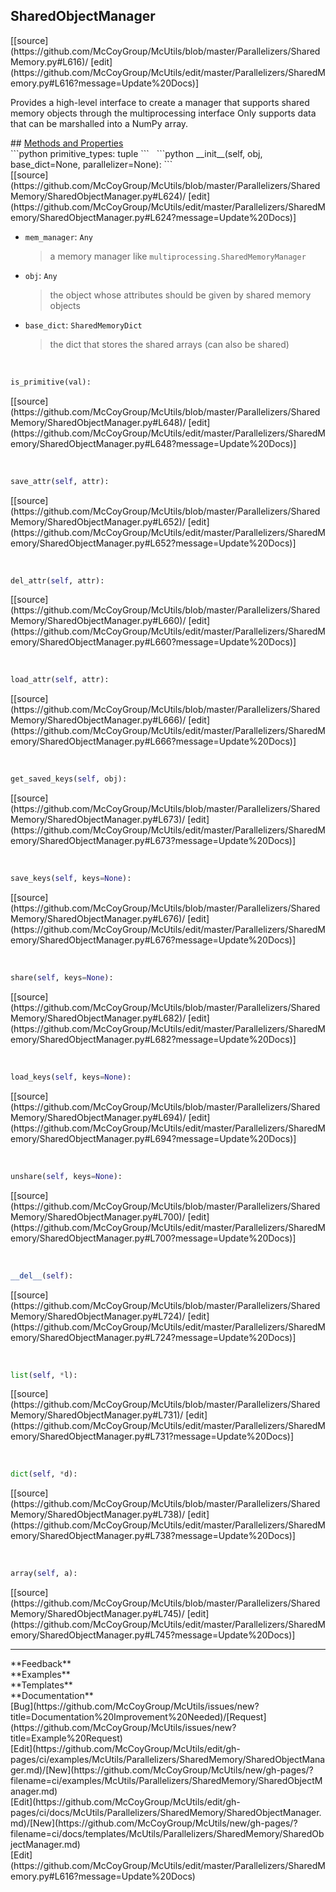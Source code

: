 ## <a id="McUtils.Parallelizers.SharedMemory.SharedObjectManager">SharedObjectManager</a> 

<div class="docs-source-link" markdown="1">
[[source](https://github.com/McCoyGroup/McUtils/blob/master/Parallelizers/SharedMemory.py#L616)/
[edit](https://github.com/McCoyGroup/McUtils/edit/master/Parallelizers/SharedMemory.py#L616?message=Update%20Docs)]
</div>

Provides a high-level interface to create a manager
that supports shared memory objects through the multiprocessing
interface
Only supports data that can be marshalled into a NumPy array.







<div class="collapsible-section">
 <div class="collapsible-section collapsible-section-header" markdown="1">
## <a class="collapse-link" data-toggle="collapse" href="#methods" markdown="1"> Methods and Properties</a> <a class="float-right" data-toggle="collapse" href="#methods"><i class="fa fa-chevron-down"></i></a>
 </div>
 <div class="collapsible-section collapsible-section-body collapse show" id="methods" markdown="1">
 ```python
primitive_types: tuple
```
<a id="McUtils.Parallelizers.SharedMemory.SharedObjectManager.__init__" class="docs-object-method">&nbsp;</a> 
```python
__init__(self, obj, base_dict=None, parallelizer=None): 
```
<div class="docs-source-link" markdown="1">
[[source](https://github.com/McCoyGroup/McUtils/blob/master/Parallelizers/SharedMemory/SharedObjectManager.py#L624)/
[edit](https://github.com/McCoyGroup/McUtils/edit/master/Parallelizers/SharedMemory/SharedObjectManager.py#L624?message=Update%20Docs)]
</div>

  - `mem_manager`: `Any`
    > a memory manager like `multiprocessing.SharedMemoryManager`
  - `obj`: `Any`
    > the object whose attributes should be given by shared memory objects
  - `base_dict`: `SharedMemoryDict`
    > the dict that stores the shared arrays (can also be shared)


<a id="McUtils.Parallelizers.SharedMemory.SharedObjectManager.is_primitive" class="docs-object-method">&nbsp;</a> 
```python
is_primitive(val): 
```
<div class="docs-source-link" markdown="1">
[[source](https://github.com/McCoyGroup/McUtils/blob/master/Parallelizers/SharedMemory/SharedObjectManager.py#L648)/
[edit](https://github.com/McCoyGroup/McUtils/edit/master/Parallelizers/SharedMemory/SharedObjectManager.py#L648?message=Update%20Docs)]
</div>


<a id="McUtils.Parallelizers.SharedMemory.SharedObjectManager.save_attr" class="docs-object-method">&nbsp;</a> 
```python
save_attr(self, attr): 
```
<div class="docs-source-link" markdown="1">
[[source](https://github.com/McCoyGroup/McUtils/blob/master/Parallelizers/SharedMemory/SharedObjectManager.py#L652)/
[edit](https://github.com/McCoyGroup/McUtils/edit/master/Parallelizers/SharedMemory/SharedObjectManager.py#L652?message=Update%20Docs)]
</div>


<a id="McUtils.Parallelizers.SharedMemory.SharedObjectManager.del_attr" class="docs-object-method">&nbsp;</a> 
```python
del_attr(self, attr): 
```
<div class="docs-source-link" markdown="1">
[[source](https://github.com/McCoyGroup/McUtils/blob/master/Parallelizers/SharedMemory/SharedObjectManager.py#L660)/
[edit](https://github.com/McCoyGroup/McUtils/edit/master/Parallelizers/SharedMemory/SharedObjectManager.py#L660?message=Update%20Docs)]
</div>


<a id="McUtils.Parallelizers.SharedMemory.SharedObjectManager.load_attr" class="docs-object-method">&nbsp;</a> 
```python
load_attr(self, attr): 
```
<div class="docs-source-link" markdown="1">
[[source](https://github.com/McCoyGroup/McUtils/blob/master/Parallelizers/SharedMemory/SharedObjectManager.py#L666)/
[edit](https://github.com/McCoyGroup/McUtils/edit/master/Parallelizers/SharedMemory/SharedObjectManager.py#L666?message=Update%20Docs)]
</div>


<a id="McUtils.Parallelizers.SharedMemory.SharedObjectManager.get_saved_keys" class="docs-object-method">&nbsp;</a> 
```python
get_saved_keys(self, obj): 
```
<div class="docs-source-link" markdown="1">
[[source](https://github.com/McCoyGroup/McUtils/blob/master/Parallelizers/SharedMemory/SharedObjectManager.py#L673)/
[edit](https://github.com/McCoyGroup/McUtils/edit/master/Parallelizers/SharedMemory/SharedObjectManager.py#L673?message=Update%20Docs)]
</div>


<a id="McUtils.Parallelizers.SharedMemory.SharedObjectManager.save_keys" class="docs-object-method">&nbsp;</a> 
```python
save_keys(self, keys=None): 
```
<div class="docs-source-link" markdown="1">
[[source](https://github.com/McCoyGroup/McUtils/blob/master/Parallelizers/SharedMemory/SharedObjectManager.py#L676)/
[edit](https://github.com/McCoyGroup/McUtils/edit/master/Parallelizers/SharedMemory/SharedObjectManager.py#L676?message=Update%20Docs)]
</div>


<a id="McUtils.Parallelizers.SharedMemory.SharedObjectManager.share" class="docs-object-method">&nbsp;</a> 
```python
share(self, keys=None): 
```
<div class="docs-source-link" markdown="1">
[[source](https://github.com/McCoyGroup/McUtils/blob/master/Parallelizers/SharedMemory/SharedObjectManager.py#L682)/
[edit](https://github.com/McCoyGroup/McUtils/edit/master/Parallelizers/SharedMemory/SharedObjectManager.py#L682?message=Update%20Docs)]
</div>


<a id="McUtils.Parallelizers.SharedMemory.SharedObjectManager.load_keys" class="docs-object-method">&nbsp;</a> 
```python
load_keys(self, keys=None): 
```
<div class="docs-source-link" markdown="1">
[[source](https://github.com/McCoyGroup/McUtils/blob/master/Parallelizers/SharedMemory/SharedObjectManager.py#L694)/
[edit](https://github.com/McCoyGroup/McUtils/edit/master/Parallelizers/SharedMemory/SharedObjectManager.py#L694?message=Update%20Docs)]
</div>


<a id="McUtils.Parallelizers.SharedMemory.SharedObjectManager.unshare" class="docs-object-method">&nbsp;</a> 
```python
unshare(self, keys=None): 
```
<div class="docs-source-link" markdown="1">
[[source](https://github.com/McCoyGroup/McUtils/blob/master/Parallelizers/SharedMemory/SharedObjectManager.py#L700)/
[edit](https://github.com/McCoyGroup/McUtils/edit/master/Parallelizers/SharedMemory/SharedObjectManager.py#L700?message=Update%20Docs)]
</div>


<a id="McUtils.Parallelizers.SharedMemory.SharedObjectManager.__del__" class="docs-object-method">&nbsp;</a> 
```python
__del__(self): 
```
<div class="docs-source-link" markdown="1">
[[source](https://github.com/McCoyGroup/McUtils/blob/master/Parallelizers/SharedMemory/SharedObjectManager.py#L724)/
[edit](https://github.com/McCoyGroup/McUtils/edit/master/Parallelizers/SharedMemory/SharedObjectManager.py#L724?message=Update%20Docs)]
</div>


<a id="McUtils.Parallelizers.SharedMemory.SharedObjectManager.list" class="docs-object-method">&nbsp;</a> 
```python
list(self, *l): 
```
<div class="docs-source-link" markdown="1">
[[source](https://github.com/McCoyGroup/McUtils/blob/master/Parallelizers/SharedMemory/SharedObjectManager.py#L731)/
[edit](https://github.com/McCoyGroup/McUtils/edit/master/Parallelizers/SharedMemory/SharedObjectManager.py#L731?message=Update%20Docs)]
</div>


<a id="McUtils.Parallelizers.SharedMemory.SharedObjectManager.dict" class="docs-object-method">&nbsp;</a> 
```python
dict(self, *d): 
```
<div class="docs-source-link" markdown="1">
[[source](https://github.com/McCoyGroup/McUtils/blob/master/Parallelizers/SharedMemory/SharedObjectManager.py#L738)/
[edit](https://github.com/McCoyGroup/McUtils/edit/master/Parallelizers/SharedMemory/SharedObjectManager.py#L738?message=Update%20Docs)]
</div>


<a id="McUtils.Parallelizers.SharedMemory.SharedObjectManager.array" class="docs-object-method">&nbsp;</a> 
```python
array(self, a): 
```
<div class="docs-source-link" markdown="1">
[[source](https://github.com/McCoyGroup/McUtils/blob/master/Parallelizers/SharedMemory/SharedObjectManager.py#L745)/
[edit](https://github.com/McCoyGroup/McUtils/edit/master/Parallelizers/SharedMemory/SharedObjectManager.py#L745?message=Update%20Docs)]
</div>
 </div>
</div>












---


<div markdown="1" class="text-secondary">
<div class="container">
  <div class="row">
   <div class="col" markdown="1">
**Feedback**   
</div>
   <div class="col" markdown="1">
**Examples**   
</div>
   <div class="col" markdown="1">
**Templates**   
</div>
   <div class="col" markdown="1">
**Documentation**   
</div>
   <div class="col" markdown="1">
   
</div>
   <div class="col" markdown="1">
   
</div>
   <div class="col" markdown="1">
   
</div>
</div>
  <div class="row">
   <div class="col" markdown="1">
[Bug](https://github.com/McCoyGroup/McUtils/issues/new?title=Documentation%20Improvement%20Needed)/[Request](https://github.com/McCoyGroup/McUtils/issues/new?title=Example%20Request)   
</div>
   <div class="col" markdown="1">
[Edit](https://github.com/McCoyGroup/McUtils/edit/gh-pages/ci/examples/McUtils/Parallelizers/SharedMemory/SharedObjectManager.md)/[New](https://github.com/McCoyGroup/McUtils/new/gh-pages/?filename=ci/examples/McUtils/Parallelizers/SharedMemory/SharedObjectManager.md)   
</div>
   <div class="col" markdown="1">
[Edit](https://github.com/McCoyGroup/McUtils/edit/gh-pages/ci/docs/McUtils/Parallelizers/SharedMemory/SharedObjectManager.md)/[New](https://github.com/McCoyGroup/McUtils/new/gh-pages/?filename=ci/docs/templates/McUtils/Parallelizers/SharedMemory/SharedObjectManager.md)   
</div>
   <div class="col" markdown="1">
[Edit](https://github.com/McCoyGroup/McUtils/edit/master/Parallelizers/SharedMemory.py#L616?message=Update%20Docs)   
</div>
   <div class="col" markdown="1">
   
</div>
   <div class="col" markdown="1">
   
</div>
   <div class="col" markdown="1">
   
</div>
</div>
</div>
</div>